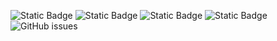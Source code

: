 ![Static Badge](https://img.shields.io/badge/blacklists-61-000000) ![Static Badge](https://img.shields.io/badge/blacklisted-2984826-cc0000) ![Static Badge](https://img.shields.io/badge/whitelisted-2254-00CC00) ![Static Badge](https://img.shields.io/badge/streaming_blacklist-28107-000000) ![GitHub issues](https://img.shields.io/github/issues/fabriziosalmi/blacklists)
